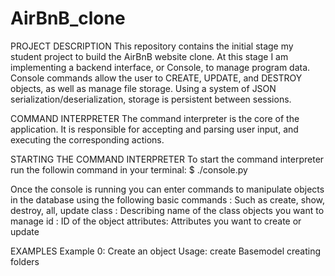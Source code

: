# AirBnB_clone
PROJECT DESCRIPTION 
This repository contains the initial stage my student project to build the AirBnB website clone. 
At this stage I am implementing a backend interface, or Console, to manage program data.
Console commands allow the user to CREATE, UPDATE, and DESTROY objects, as well as manage file storage. Using a system of JSON serialization/deserialization, storage is persistent between sessions.

COMMAND INTERPRETER 
The command interpreter is the core of the application. It is responsible for accepting and parsing user input, and executing the corresponding actions.

STARTING THE COMMAND INTERPRETER 
To start the command interpreter run the followin command in your terminal:
$ ./console.py

Once the console is running you can enter commands to manipulate objects in the database using the following basic commands : 
Such as create, show, destroy, all, update class :
Describing name of the class objects you want to manage id :
ID of the object attributes:
Attributes you want to create or update

EXAMPLES Example 0: Create an object Usage: create Basemodel
creating folders

